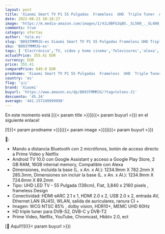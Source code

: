 ```yaml
---
layout: post
title: 'Xiaomi Smart TV P1 55 Pulgadas  Frameless  UHD  Triple Tuner  Android 10.0  Prime Video  Netflix  Google assistant  Compatible con Alexa  bluetooth  3 HDMI  2 USB  Color Negro [Model 2021]'
date: 2022-08-23 10:18:27
image: 'https://m.media-amazon.com/images/I/41L0BFG3qBS._SL500_._SL400_.jpg'
comments: true
category: ofertas
author: 'tole.es'
slug: 'B093TMMMJG-es Xiaomi Smart TV P1 55 Pulgadas Frameless UHD Triple Tuner...'
sku: 'B093TMMMJG-es'
tags: [ 'Electrónica','TV, vídeo y home cinema','Televisores','alexa','xiaomi','🇪🇸', ]
actualPrice: 355.41 EUR
currency: EUR
price: 355.41
comparePrice: 649.0 EUR
prodname: 'Xiaomi Smart TV P1 55 Pulgadas  Frameless  UHD  Triple Tuner  Android 10.0  Prime Video  Netflix  Google assistant  Compatible con Alexa  bluetooth  3 HDMI  2 USB  Color Negro [Model 2021]'
country: 'es'
flag: '🇪🇸'
brand: 'Xiaomi'
buyurl: 'https://www.amazon.es/dp/B093TMMMJG/?tag=tolees-21'
descuento: '45.24'
average: '441.157249999998'
---
```


En este momento está [{{< param title >}}]({{< param buyurl >}}) en el siguiente enlace!

[![{{< param prodname >}}]({{< param image >}})]({{< param buyurl >}})

🔎:

- Mando a distancia Bluetooth con 2 micrófonos, botón de acceso directo a Prime Video y Netflix
- Android TV 10.0 con Google Assistant y acceso a Google Play Store, 2 GB RAM, 16GB internal memory, Compatible con Alexa
- Dimensiones, incluida la base (L. x An. x Al.): 1234.9mm X 782.2mm X 285.3mm, Dimensiones sin incluir la base (L. x An. x Al.): 1234.9mm X 724.6mm X 89.2mm
- Tipo: UHD LED TV - 55 Pulgada (139cm), Flat, 3,840 x 2160 pixels , frameless Design
- Conectividad: HDMI eARC 2.1 x 1, HDMI 2.0 x 2, USB 2.0 x 2, entrada AV, Ethernet LAN (RJ45), WLAN, salida de auriculares, ranura CI +
- Imagen: WCG NTSC 85% , dolby vision, HDR10+, MEMC UHD 60Hz
- HD triple tuner para DVB-S2, DVB-C y DVB-T2
- Prime Video, Netflix, YouTube, Chromcast, Hbbtv 2.0, ect

[🛒 Aquí!!!]({{< param buyurl >}})
